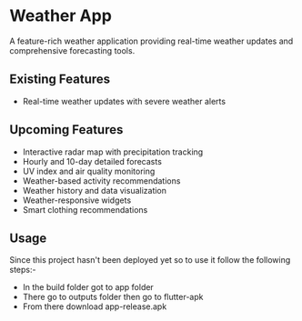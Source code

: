 # Weather App

A feature-rich weather application providing real-time weather updates and comprehensive forecasting tools.

## Existing Features

- Real-time weather updates with severe weather alerts
  
## Upcoming Features

- Interactive radar map with precipitation tracking
- Hourly and 10-day detailed forecasts
- UV index and air quality monitoring
- Weather-based activity recommendations
- Weather history and data visualization
- Weather-responsive widgets
- Smart clothing recommendations

## Usage

Since this project hasn't been deployed yet so to use it follow the following steps:-
- In the build folder got to app folder
- There go to outputs folder then go to flutter-apk
- From there download app-release.apk

